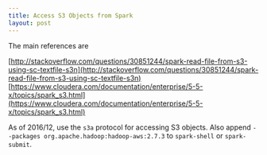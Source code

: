 ```yaml
---
title: Access S3 Objects from Spark
layout: post
---
```


<script type="text/javascript" src="https://cdnjs.cloudflare.com/ajax/libs/mathjax/2.7.0/MathJax.js?config=TeX-AMS-MML_HTMLorMML"></script>
<script type="text/x-mathjax-config">MathJax.Hub.Config({tex2jax: {inlineMath: [['$','$'], ['\\(','\\)']]}});</script>

The main references are

[http://stackoverflow.com/questions/30851244/spark-read-file-from-s3-using-sc-textfile-s3n](http://stackoverflow.com/questions/30851244/spark-read-file-from-s3-using-sc-textfile-s3n)
[https://www.cloudera.com/documentation/enterprise/5-5-x/topics/spark_s3.html](https://www.cloudera.com/documentation/enterprise/5-5-x/topics/spark_s3.html)

As of 2016/12, use the `s3a` protocol for accessing S3 objects. Also append `--packages org.apache.hadoop:hadoop-aws:2.7.3` to `spark-shell` or `spark-submit`.

